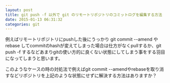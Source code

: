 ```yaml
---
layout: post
title: git push -f 以外で git のリモートリポジトリのコミットログを編集する方法
date: 2015-01-13 06:31:32
categories: git
---
```

<!-- {% raw %} -->
<p>例えばリモートリポジトリにpushした後にうっかり git commit --amend や rebase してcommitのhashが変えてしまった場合は仕方がなくpullするか、git push -f するなどあまりgitの使い方的に良くない状態にしてしまう事をする羽目になってしまうと思います。</p>

<p>このようなケースの時の対処法で例えばgit commit --amendやrebaseを取り消すなどリポジトリを上記のような状態にせずに解決する方法はありますか？</p>
<!-- {% endraw %} -->
